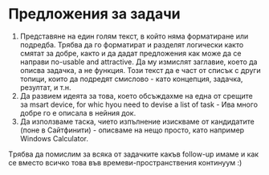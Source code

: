 # Предложения за задачи

1. Представяне на един голям текст, в който няма форматиране или подредба. Трябва да го форматират и разделят логически както смятат за добре, както и да дадат предложения как може да се направи по-usable and attractive. Да му измислят заглавие, което да описва задачка, а не функция. Този текст да е част от списък с други топици, които да подредят смислово - като концепция, задачка, резултат, и т.н. 
1. Да развием идеята за това, което обсъждахме на една от срещите за msart device, for whic hyou need to devise a list of task - Ива много добре го е описала в нейния док.
1. Да използваме таска, чието изпълнение изискваме от кандидатите (поне в Сайтфинити) - описваме на нещо просто, като например Windows Calculator.

Tрябва да помислим за всяка от задачките какъв follow-up имаме и как се вместо всичко това във времеви-пространствения континуум :)
